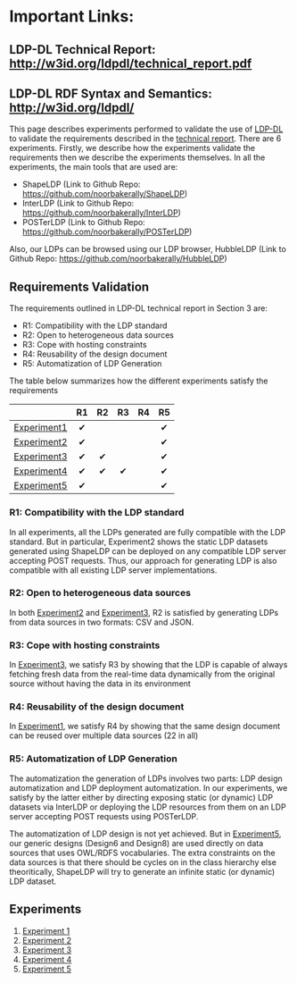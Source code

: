 # Important Links:
## LDP-DL Technical Report: http://w3id.org/ldpdl/technical_report.pdf
## LDP-DL RDF Syntax and Semantics: http://w3id.org/ldpdl/

This page describes experiments performed to validate the use of [LDP-DL](https://w3id.org/ldpdl/) to validate the requirements described in the [technical report](http://w3id.org/ldpdl/technical_report.pdf). There are 6 experiments. Firstly, we describe how the experiments validate the requirements then we describe the experiments themselves. In all the experiments, the main tools that are used are:
- ShapeLDP (Link to Github Repo: https://github.com/noorbakerally/ShapeLDP)
- InterLDP (Link to Github Repo: https://github.com/noorbakerally/InterLDP)
- POSTerLDP (Link to Github Repo: https://github.com/noorbakerally/POSTerLDP)

Also, our LDPs can be browsed using our LDP browser, HubbleLDP (Link to Github Repo: https://github.com/noorbakerally/HubbleLDP)

## Requirements Validation
The requirements outlined in LDP-DL technical report in Section 3 are:
- R1: Compatibility with the LDP standard
- R2: Open to heterogeneous data sources
- R3: Cope with hosting constraints
- R4: Reusability of the design document
- R5: Automatization of LDP Generation

The table below summarizes how the different experiments satisfy the requirements

|             | R1 | R2 | R3 | R4 | R5 |
|-------------|:--:|:--:|:--:|:--:|:--:|
| [Experiment1](#experiment1) | &#10004;   |    |    |    |  &#10004;  |
| [Experiment2](#experiment2) | &#10004;   |    |    |    | &#10004;   |
| [Experiment3](#experiment3) | &#10004;    | &#10004;   |    |    | &#10004;   |
| [Experiment4](#experiment4) | &#10004;    |  &#10004;  | &#10004;   |    |&#10004;    |
| [Experiment5](#experiment5) | &#10004;    |    |    |    | &#10004;   |

### R1: Compatibility with the LDP standard
In all experiments, all the LDPs generated are fully compatible with the LDP standard. But in particular, Experiment2 shows the static LDP datasets generated using ShapeLDP can be deployed on any compatible LDP server accepting POST requests. Thus, our approach for generating LDP is also compatible with all existing LDP server implementations.

### R2: Open to heterogeneous data sources
In both [Experiment2](#experiment2) and [Experiment3](#experiment3), R2 is satisfied by generating LDPs from data sources in two formats: CSV and JSON.

### R3: Cope with hosting constraints
In [Experiment3](#experiment3), we satisfy R3 by showing that the LDP is capable of always fetching fresh data from the real-time data dynamically from the original source without having the data in its environment 

### R4: Reusability of the design document
In [Experiment1](#experiment1), we satisfy R4 by showing that the same design document can be reused over multiple data sources (22 in all)

### R5: Automatization of LDP Generation
The automatization the generation of LDPs involves two parts: LDP design automatization and LDP deployment automatization. In our experiments, we satisfy by the latter either by directing exposing static (or dynamic) LDP datasets via InterLDP or deploying the LDP resources from them on an LDP server accepting POST requests using POSTerLDP.

The automatization of LDP design is not yet achieved. But in [Experiment5](#experiment5), our generic designs (Design6 and Design8) are used directly on data sources that uses OWL/RDFS vocabularies. The extra constraints on the data sources is that there should be cycles on in the class hierarchy else theoritically, ShapeLDP will try to generate an infinite static (or dynamic) LDP dataset. 


## Experiments
1. [Experiment 1](https://stackedit.io/viewer#!url=https://raw.githubusercontent.com/noorbakerally/LDPDatasetExamples/master/experiment1.md)
2. [Experiment 2](https://stackedit.io/viewer#!url=https://raw.githubusercontent.com/noorbakerally/LDPDatasetExamples/master/experiment2.md)
3. [Experiment 3](https://stackedit.io/viewer#!url=https://raw.githubusercontent.com/noorbakerally/LDPDatasetExamples/master/experiment3.md)
4. [Experiment 4](https://stackedit.io/viewer#!url=https://raw.githubusercontent.com/noorbakerally/LDPDatasetExamples/master/experiment4.md)
5. [Experiment 5](https://stackedit.io/viewer#!url=https://raw.githubusercontent.com/noorbakerally/LDPDatasetExamples/master/experiment5s.md)










